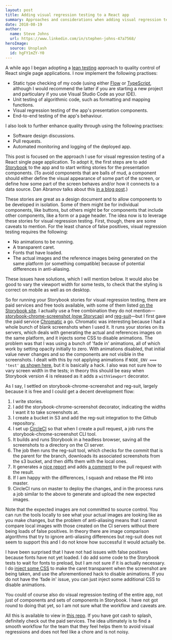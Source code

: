 ```yaml
---
layout: post
title: Adding visual regression testing to a React app
summary: Approaches and considerations when adding visual regression testing to a React application.
date: 2018-08-19
author:
  name: Steve Johns
  url: https://www.linkedin.com/in/stephen-johns-47a7568/
heroImage:
  source: Unsplash
  id: hgFY1mZY-Y0
---
```


A while ago I began adopting a [lean testing](https://blog.usejournal.com/lean-testing-or-why-unit-tests-are-worse-than-you-think-b6500139a009) approach to quality control of React single page applications. I now implement the following practises:

- Static type checking of my code (using either [Flow](https://flow.org/)
  or [TypeScript](https://www.typescriptlang.org/),
  although I would recommend the latter if you are starting a new project
  and particulary if you use Visual Studio Code as your IDE).
- Unit testing of algorithmic code, such as formatting and mapping functions.
- Visual regression testing of the app's presentation components.
- End-to-end testing of the app's behaviour.

I also look to further enhance quality through using the following practises:

- Software design discussions.
- Pull requests.
- Automated monitoring and logging of the deployed app.

This post is focused on the approach I use for visual regression testing of a React single page application. To adopt it, the first steps are to add [Storybook](https://storybook.js.org/) to the app and to start writing stories for the presentation components. (To avoid components that are balls of mud, a component should either define the visual appearance of some part of the screen, or define how some part of the screen behaves and/or how it connects to a data source. Dan Abramov talks about this [in a blog post](https://medium.com/@dan_abramov/smart-and-dumb-components-7ca2f9a7c7d0).)

These stories are great as a design document and to allow components to be developed in isolation. Some of them might be for individual components, like buttons, but others might be for components that include other components, like a form or a page header. The idea now is to leverage these stories for visual regression testing. First, though, there are some caveats to mention. For the least chance of false positives, visual regression testing requires the following:

- No animations to be running.
- A transparent caret.
- Fonts that have loaded.
- The actual images and the reference images being generated on the same platform
  (or something compatible) because of potential differences in anti-aliasing.

These issues have solutions, which I will mention below. It would also be good to vary the viewport width for some tests, to check that the styling is correct on mobile as well as on desktop.

So for running your Storybook stories for visual regression testing, there are paid services and free tools available, with some of them listed [on the Storybook site](https://storybook.js.org/docs/testing/automated-visual-testing/). I actually use a free combination they do not mention&#8212;[storybook-chrome-screenshot (now Storycap)](https://github.com/reg-viz/storycap) and [reg-suit](https://github.com/reg-viz/reg-suit)&#8212;but I first gave the paid service [Chromatic](https://www.chromatic.com/) a go. Chromatic was interesting because I had a whole bunch of blank screenshots when I used it. It runs your stories on its servers, which deals with generating the actual and references images on the same platform, and it injects some CSS to disable animations. The problem was that I was using a bunch of 'fade in' animations, all of which work by setting opacity initially to zero. With animations disabled, that initial value never changes and so the components are not visible in the screenshots. I dealt with this by not applying animations if `NODE_ENV === 'test'` [as shown here](https://github.com/stevejay/artfullylondon-web-admin/blob/master/src/shared/animation-box.jsx), but it is basically a hack. I also was not sure how to vary screen width in the tests; in theory this should be easy when Storybook version 4 is released as it adds a `withViewport` decorator.

As I say, I settled on storybook-chrome-screenshot and reg-suit, largely because it is free and I could get a decent development flow:

1. I write stories.
1. I add the storybook-chrome-screenshot decorator, indicating the widths I want it to take screenshots at.
1. I create a bucket in S3 and add the reg-suit integration to the Github repository.
1. I set up [CircleCI](https://circleci.com/) so that when I create a pull request, a job runs the storybook-chrome-screenshot CLI tool.
1. It builds and runs Storybook in a headless browser, saving all the screenshots to a directory on the CI server.
1. The job then runs the reg-suit tool, which checks for the commit that is the parent for the branch, downloads its associated screenshots from the s3 bucket, and then diffs them with the local ones.
1. It generates a [nice report](https://artfullylondon-admin-reg-suit.s3.amazonaws.com/d247fd3ce7444ec2ce597497cf6e2db38d2a9b08/index.html) and adds [a comment](https://github.com/stevejay/artfullylondon-web-admin/pull/13) to the pull request with the result.
1. If I am happy with the differences, I squash and rebase the PR into master.
1. CircleCI runs on master to deploy the changes, and in the process runs a job similar to the above to generate and upload the new expected images.

Note that the expected images are not committed to source control. You can run the tools locally to see what your actual images are looking like as you make changes, but the problem of anti-aliasing means that I cannot compare local images with those created on the CI servers without there being loads of false positives. In theory there are image comparison algorithms that try to ignore anti-aliasing differences but reg-suit does not seem to support this and I do not know how successful it would actually be.

I have been surprised that I have not had issues with false positives because fonts have not yet loaded. I do add some code to the Storybook tests to wait for fonts to preload, but I am not sure if it is actually necessary. I do [inject some CSS](https://github.com/stevejay/artfullylondon-web-admin/blob/master/src/testing/disable-caret.js) to make the caret transparent when the screenshot are being taken, and use the aforementioned hack to disable animations. If you do not have the 'fade in' issue, you can just inject some additional CSS to disable animations.

You could of course also do visual regression testing of the entire app, not just of components and sets of components in Storybook. I have not got round to doing that yet, so I am not sure what the workflow and caveats are.

All this is available to view in [this repo](https://github.com/stevejay/artfullylondon-web-admin). If you have got cash to splash, definitely check out the paid services. The idea ultimately is to find a smooth workflow for the team that they feel helps them to avoid visual regressions and does not feel like a chore and is not noisy.
